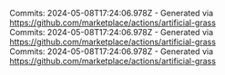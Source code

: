 Commits: 2024-05-08T17:24:06.978Z - Generated via https://github.com/marketplace/actions/artificial-grass
<br>
Commits: 2024-05-08T17:24:06.978Z - Generated via https://github.com/marketplace/actions/artificial-grass
<br>
Commits: 2024-05-08T17:24:06.978Z - Generated via https://github.com/marketplace/actions/artificial-grass
<br>

